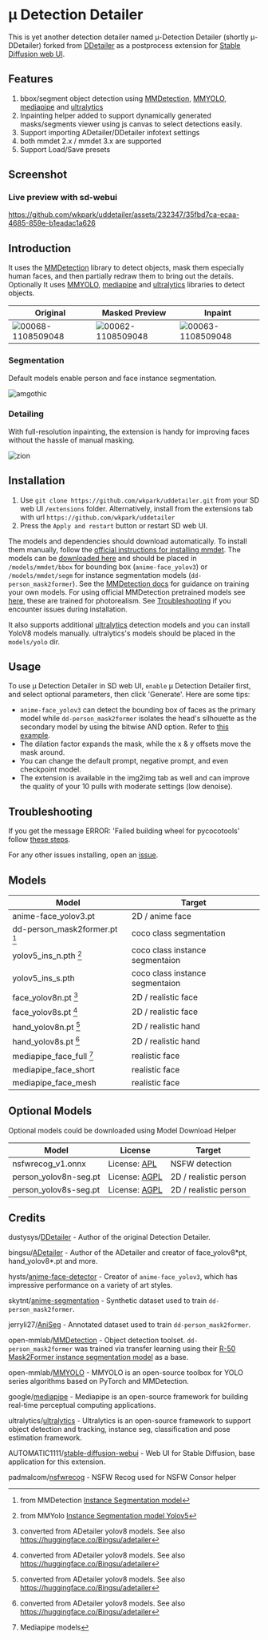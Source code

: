 # μ Detection Detailer
This is yet another detection detailer named μ-Detection Detailer (shortly μ-DDetailer) forked from [DDetailer](https://github.com/dustysys/ddetailer)
as a postprocess extension for [Stable Diffusion web UI](https://github.com/AUTOMATIC1111/stable-diffusion-webui).

## Features
1. bbox/segment object detection using [MMDetection](https://github.com/open-mmlab/mmdetection), [MMYOLO](https://github.com/open-mmlab/mmyolo), [mediapipe](https://github.com/google/mediapipe) and [ultralytics](https://github.com/ultralytics/ultralytics)
2. Inpainting helper added to support dynamically generated masks/segments viewer using js canvas to select detections easily.
3. Support importing ADetailer/DDetailer infotext settings
4. both mmdet 2.x / mmdet 3.x are supported
5. Support Load/Save presets

## Screenshot
### Live preview with sd-webui

https://github.com/wkpark/uddetailer/assets/232347/35fbd7ca-ecaa-4685-859e-b1eadac1a626

## Introduction
It uses the [MMDetection](https://github.com/open-mmlab/mmdetection) library to detect objects, mask them especially human faces, and then partially redraw them to bring out the details.
Optionally It uses [MMYOLO](https://github.com/open-mmlab/mmyolo), [mediapipe](https://github.com/google/mediapipe) and [ultralytics](https://github.com/ultralytics/ultralytics) libraries to detect objects.

| Original | Masked Preview | Inpaint |
| -------- | -------------- | ------- |
| ![00068-1108509048](https://github.com/wkpark/uddetailer/assets/232347/756933b9-e63a-4b52-af43-56fcdce6ee2e) | ![00062-1108509048](https://github.com/wkpark/uddetailer/assets/232347/c987aedf-af93-4e58-8e97-36046793b57a) | ![00063-1108509048](https://github.com/wkpark/uddetailer/assets/232347/346ec807-a2d0-4c8c-b24e-a016728b488a) |

### Segmentation
Default models enable person and face instance segmentation.

![amgothic](/misc/ddetailer_example_2.png)

### Detailing
With full-resolution inpainting, the extension is handy for improving faces without the hassle of manual masking.

![zion](/misc/ddetailer_example_3.gif)

## Installation
1. Use `git clone https://github.com/wkpark/uddetailer.git` from your SD web UI `/extensions` folder. Alternatively, install from the extensions tab with url `https://github.com/wkpark/uddetailer`
2. Press the `Apply and restart` button or restart SD web UI.

The models and dependencies should download automatically. To install them manually, follow the [official instructions for installing mmdet](https://mmcv.readthedocs.io/en/latest/get_started/installation.html#install-with-mim-recommended). The models can be [downloaded here](https://huggingface.co/dustysys/ddetailer) and should be placed in `/models/mmdet/bbox` for bounding box (`anime-face_yolov3`) or `/models/mmdet/segm` for instance segmentation models (`dd-person_mask2former`). See the [MMDetection docs](https://mmdetection.readthedocs.io/en/latest/1_exist_data_model.html) for guidance on training your own models. For using official MMDetection pretrained models see [here](https://github.com/dustysys/ddetailer/issues/5#issuecomment-1311231989), these are trained for photorealism. See [Troubleshooting](https://github.com/wkpark/uddetailer#troubleshooting) if you encounter issues during installation.

It also supports additional [ultralytics](https://github.com/ultralytics/ultralytics) detection models and you can install YoloV8 models manually. ultralytics's models should be placed in the `models/yolo` dir.

## Usage
To use μ Detection Detailer in SD web UI, `enable` μ Detection Detailer first, and select optional parameters, then click 'Generate'. Here are some tips:
- `anime-face_yolov3` can detect the bounding box of faces as the primary model while `dd-person_mask2former` isolates the head's silhouette as the secondary model by using the bitwise AND option. Refer to [this example](https://github.com/dustysys/ddetailer/issues/4#issuecomment-1311200268).
- The dilation factor expands the mask, while the x & y offsets move the mask around.
- You can change the default prompt, negative prompt, and even checkpoint model.
- The extension is available in the img2img tab as well and can improve the quality of your 10 pulls with moderate settings (low denoise).

## Troubleshooting
If you get the message ERROR: 'Failed building wheel for pycocotools' follow [these steps](https://github.com/dustysys/ddetailer/issues/1#issuecomment-1309415543).

For any other issues installing, open an [issue](https://github.com/wkpark/uddetailer/issues).

## Models

| Model                 | Target                |
| --------------------- | --------------------- |
| anime-face_yolov3.pt  | 2D / anime face       |
| dd-person_mask2former.pt [^*] | coco class segmentation   |
| yolov5_ins_n.pth [^**]  | coco class instance segmentaion |
| yolov5_ins_s.pth | coco class instance segmentaion |
| face_yolov8n.pt [^†]  | 2D / realistic face  |
| face_yolov8s.pt [^†]  | 2D / realistic face  |
| hand_yolov8n.pt [^†]  | 2D / realistic hand  |
| hand_yolov8s.pt [^†]  | 2D / realistic hand  |
| mediapipe_face_full [^††] | realistic face   |
| mediapipe_face_short | realistic face        |
| mediapipe_face_mesh  | realistic face        |


[^*]: from MMDetection [Instance Segmentation model](https://github.com/open-mmlab/mmdetection/tree/main/configs/mask2former#instance-segmentation)
[^**]: from MMYolo [Instance Segmentation model Yolov5](https://github.com/open-mmlab/mmyolo/tree/main/configs/yolov5#coco-instance-segmentation)
[^†]: converted from ADetailer yolov8 models. See also https://huggingface.co/Bingsu/adetailer
[^††]: Mediapipe models

## Optional Models
Optional models could be downloaded using Model Download Helper

| Model | License | Target |
| ----- | ------ | ------ |
| nsfwrecog_v1.onnx | License: [APL](https://github.com/padmalcom/nsfwrecog/blob/nsfwrecog_v1/LICENSE) | NSFW detection |
| person_yolov8n-seg.pt | License: [AGPL](https://huggingface.co/Bingsu/adetailer/raw/main/README.md) | 2D / realistic person |
| person_yolov8s-seg.pt | License: [AGPL](https://huggingface.co/Bingsu/adetailer/raw/main/README.md) | 2D / realistic person |

## Credits
dustysys/[DDetailer](https://github.com/dustydust/ddetailer) - Author of the original Detection Detailer.

bingsu/[ADetailer](https://github.com/bing-su/adetailer) - Author of the ADetailer and creator of face_yolov8\*pt, hand_yolov8\*.pt and more.

hysts/[anime-face-detector](https://github.com/hysts/anime-face-detector) - Creator of `anime-face_yolov3`, which has impressive performance on a variety of art styles.

skytnt/[anime-segmentation](https://huggingface.co/datasets/skytnt/anime-segmentation) - Synthetic dataset used to train `dd-person_mask2former`.

jerryli27/[AniSeg](https://github.com/jerryli27/AniSeg) - Annotated dataset used to train `dd-person_mask2former`.

open-mmlab/[MMDetection](https://github.com/open-mmlab/mmdetection) - Object detection toolset. `dd-person_mask2former` was trained via transfer learning using their [R-50 Mask2Former instance segmentation model](https://github.com/open-mmlab/mmdetection/tree/master/configs/mask2former#instance-segmentation) as a base.

open-mmlab/[MMYOLO](https://github.com/open-mmlab/mmyolo) - MMYOLO is an open-source toolbox for YOLO series algorithms based on PyTorch and MMDetection.

google/[mediapipe](https://github.com/google/mediapipe) - Mediapipe is an open-source framework for building real-time perceptual computing applications.

ultralytics/[ultralytics](https://github.com/ultralytics/ultralytics) - Ultralytics is an open-source framework to support object detection and tracking, instance seg, classification and pose estimation framework.

AUTOMATIC1111/[stable-diffusion-webui](https://github.com/AUTOMATIC1111/stable-diffusion-webui) - Web UI for Stable Diffusion, base application for this extension.

padmalcom/[nsfwrecog](https://github.com/padmalcom/nsfwrecog) - NSFW Recog used for NSFW Consor helper
